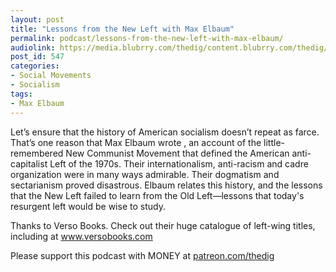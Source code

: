 ```yaml
---
layout: post
title: "Lessons from the New Left with Max Elbaum"
permalink: podcast/lessons-from-the-new-left-with-max-elbaum/
audiolink: https://media.blubrry.com/thedig/content.blubrry.com/thedig/The_Dig_-_EP_153_-_Elbaum.mp3
post_id: 547
categories: 
- Social Movements
- Socialism
tags: 
- Max Elbaum
---
```


Let’s ensure that the history of American socialism doesn’t repeat as farce. That’s one reason that Max Elbaum wrote 
, an account of the little-remembered New Communist Movement that defined the American anti-capitalist Left of the 1970s. Their internationalism, anti-racism and cadre organization were in many ways admirable. Their dogmatism and sectarianism proved disastrous. Elbaum relates this history, and the lessons that the New Left failed to learn from the Old Left—lessons that today's resurgent left would be wise to study.

Thanks to Verso Books. Check out their huge catalogue of left-wing titles, including 
 at www.versobooks.com

Please support this podcast with MONEY at [patreon.com/thedig](http://www.patreon.com/TheDig) 